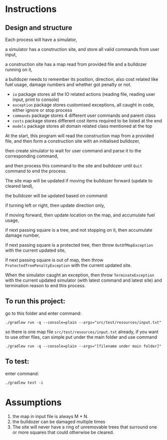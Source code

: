 
# Instructions

## Design and structure
Each process will have a simulator,

a simulator has a construction site, and store all valid commands from user input,

a construction site has a map read from provided file and a bulldozer running on it,

a bulldozer needs to remember its position, direction, also cost related like fuel usage, damage numbers and whether got penalty or not.

- `io` package stores all the IO related actions (reading file, reading user input, print to console)
- `exception` package stores customised exceptions, all caught in code, either ignore or stop process
- `commands` package stores 4 different user commands and parent class
- `costs` package stores different cost items required to be listed at the end
- `models` package stores all domain related class mentioned at the top

At the start, this program will read the construction map from a provided file, and then form a construction site with an initialised bulldozer,

then create simulator to wait for user command and parse it to the corresponding command, 

and then process this command to the site and bulldozer until `Quit` command to end the process.

The site map will be updated if moving the bulldozer forward (update to cleared land), 

the bulldozer will be updated based on command:

if turning left or right, then update direction only, 

if moving forward, then update location on the map, and accumulate fuel usage,

if next passing square is a tree, and not stopping on it, then accumulate damage number, 

if next passing square is a protected tree, then throw `OutOfMapException` with the current updated site,

if next passing square is out of map, then throw `ProtectedTreePenaltyException` with the current updated site.

When the simulator caught an exception, then throw `TerminateException` with the current updated simulator (with latest command and latest site) 
and termination reason to end this process.

## To run this project:
go to this folder and enter command:

`./gradlew run -q --console=plain --args="src/test/resources/input.txt"`

so there is one map file `src/test/resources/input.txt` already, if you want to use other files, can simple put under the main folder and use command

`./gradlew run -q --console=plain --args="[filename under main folder]"`

## To test:
enter command:

`./gradlew test -i`

# Assumptions

1. the map in input file is always M * N.
2. the bulldozer can be damaged multiple times
3. The site will never have a ring of unremovable trees that surround one or more squares that could otherwise be cleared.
